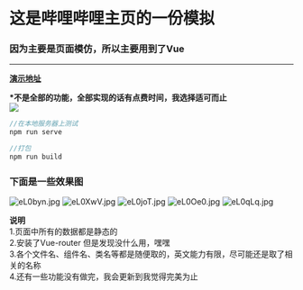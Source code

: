 # 这是哔哩哔哩主页的一份模拟
### 因为主要是页面模仿，所以主要用到了Vue

---

**[演示地址](https://xiaoooyooo.github.io/demo/blbl/#/)**  

**\*不是全部的功能，全部实现的话有点费时间，我选择适可而止**  
![](https://timgsa.baidu.com/timg?image&quality=80&size=b9999_10000&sec=1565422629025&di=4af704089f480717a029fa959aa8d706&imgtype=0&src=http%3A%2F%2Fimg.9553.com%2Fuploadfile%2F2018%2F0316%2F20180316031734402.jpg)

```js
//在本地服务器上测试
npm run serve

//打包
npm run build
```
### 下面是一些效果图
![eL0byn.jpg](https://s2.ax1x.com/2019/08/10/eL0byn.jpg)
![eL0XwV.jpg](https://s2.ax1x.com/2019/08/10/eL0XwV.jpg)
![eL0joT.jpg](https://s2.ax1x.com/2019/08/10/eL0joT.jpg)
![eL0Oe0.jpg](https://s2.ax1x.com/2019/08/10/eL0Oe0.jpg)
![eL0qLq.jpg](https://s2.ax1x.com/2019/08/10/eL0qLq.jpg)


**说明**  
1.页面中所有的数据都是静态的  
2.安装了Vue-router 但是发现没什么用，嘿嘿  
3.各个文件名、组件名、类名等都是随便取的，英文能力有限，尽可能还是取了相关的名称  
4.还有一些功能没有做完，我会更新到我觉得完美为止
